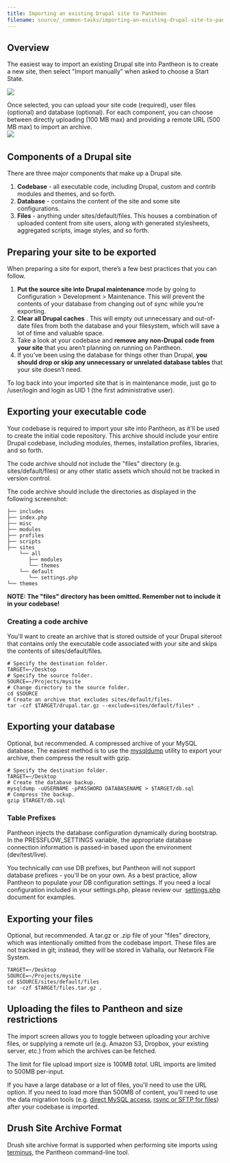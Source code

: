 ```yaml
---
title: Importing an existing Drupal site to Pantheon
filename: source/_common-tasks/importing-an-existing-drupal-site-to-pantheon.md
---
```



## Overview

The easiest way to import an existing Drupal site into Pantheon is to create a new site, then select "Import manually" when asked to choose a Start State.

![](https://pantheon-systems.desk.com/customer/portal/attachments/213957)  
Once selected, you can upload your site code (required), user files (optional) and database (optional). For each component, you can choose between directly uploading (100 MB max) and providing a remote URL (500 MB max) to import an archive.  
 ![](https://pantheon-systems.desk.com/customer/portal/attachments/213971)​​

## Components of a Drupal site

There are three major components that make up a Drupal site.

1. **Codebase** - all executable code, including Drupal, custom and contrib modules and themes, and so forth.
2. **Database** - contains the content of the site and some site configurations.
3. **Files** - anything under sites/default/files. This houses a combination of uploaded content from site users, along with generated stylesheets, aggregated scripts, image styles, and so forth.

## Preparing your site to be exported

When preparing a site for export, there’s a few best practices that you can follow.

1. **Put the source site into Drupal maintenance** mode by going to Configuration > Development > Maintenance. This will prevent the contents of your database from changing out of sync while you’re exporting.
2. **Clear all Drupal caches** . This will empty out unnecessary and out-of-date files from both the database and your filesystem, which will save a lot of time and valuable space.
3. Take a look at your codebase and **remove any non-Drupal code from your site** that you aren’t planning on running on Pantheon.
4. If you’ve been using the database for things other than Drupal, **you should drop or skip any unnecessary or unrelated database tables** that your site doesn’t need.

To log back into your imported site that is in maintenance mode, just go to /user/login and login as UID 1 (the first administrative user).

## Exporting your executable code

Your codebase is required to import your site into Pantheon, as it'll be used to create the initial code repository. This archive should include your entire Drupal codebase, including modules, themes, installation profiles, libraries, and so forth.  


The code archive should not include the "files" directory (e.g. sites/default/files) or any other static assets which should not be tracked in version control.

The code archive should include the directories as displayed in the following screenshot:

    ├── includes
    ├── index.php
    ├── misc
    ├── modules
    ├── profiles
    ├── scripts
    ├── sites
        └── all
           ├── modules
           └── themes
        └── default
           └── settings.php
    └── themes

**NOTE: The "files" directory has been omitted. Remember not to include it in your codebase!**

### Creating a code archive

You'll want to create an archive that is stored outside of your Drupal siteroot that contains only the executable code associated with your site and skips the contents of sites/default/files.

    # Specify the destination folder.
    TARGET=~/Desktop
    # Specify the source folder.
    SOURCE=~/Projects/mysite
    # Change directory to the source folder.
    cd $SOURCE
    # Create an archive that excludes sites/default/files.
    tar -czf $TARGET/drupal.tar.gz --exclude=sites/default/files* .

## Exporting your database

Optional, but recommended. A compressed archive of your MySQL database. The easiest method is to use the [mysqldump](http://dev.mysql.com/doc/refman/5.5/en/mysqldump.html) utility to export your archive, then compress the result with gzip.

    # Specify the destination folder.
    TARGET=~/Desktop
    # Create the database backup.
    mysqldump -uUSERNAME -pPASSWORD DATABASENAME > $TARGET/db.sql
    # Compress the backup.
    gzip $TARGET/db.sql

### Table Prefixes

Pantheon injects the database configuration dynamically during bootstrap. In the PRESSFLOW\_SETTINGS variable, the appropriate database connection information is passed-in based upon the environment (dev/test/live).

You technically _can_ use DB prefixes, but Pantheon will not support database prefixes - you'll be on your own. As a best practice, allow Pantheon to populate your DB configuration settings. If you need a local configuration included in your settings.php, please review our  [settings.php](/documentation/howto/configuring-settings-php/-working-with-settings-php) document for examples.

## Exporting your files

Optional, but recommended. A tar.gz or .zip file of your "files" directory, which was intentionally omitted from the codebase import. These files are not tracked in git; instead, they will be stored in Valhalla, our Network File System.

    TARGET=~/Desktop
    SOURCE=~/Projects/mysite
    cd $SOURCE/sites/default/files
    tar -czf $TARGET/files.tar.gz .

## Uploading the files to Pantheon and size restrictions

The import screen allows you to toggle between uploading your archive files, or supplying a remote url (e.g. Amazon S3, Dropbox, your existing server, etc.) from which the archives can be fetched.  


The limit for file upload import size is 100MB _total_. URL imports are limited to 500MB per-input.

If you have a large database or a lot of files, you'll need to use the URL option. If you need to load more than 500MB of content, you'll need to use the data migration tools (e.g. [direct MySQL access](/documentation/advanced-topics/accessing-mysql-databases/), [rsync or SFTP for files](/documentation/advanced-topics/rsync-and-sftp/)) after your codebase is imported.

## Drush Site Archive Format

Drush site archive format is supported when performing site imports using [terminus](https://github.com/pantheon-systems/terminus), the Pantheon command-line tool.
